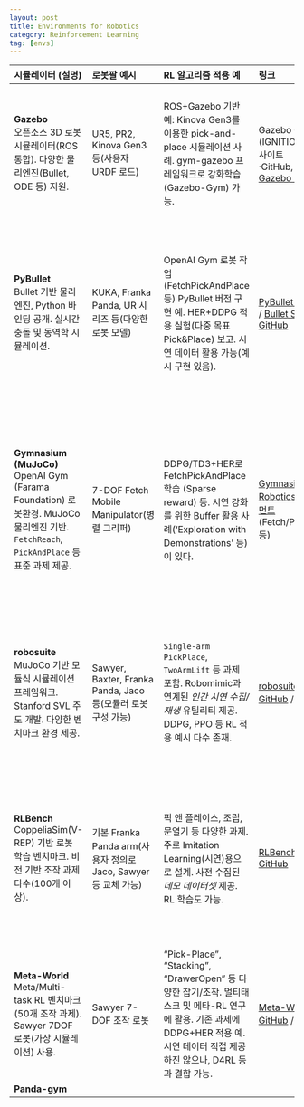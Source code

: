 ```yaml
---
layout: post
title: Environments for Robotics
category: Reinforcement Learning
tag: [envs]
---
```


| **시뮬레이터 (설명)**                                                                                                          | **로봇팔 예시**                                         | **RL 알고리즘 적용 예**                                                                                                                   | **링크**                                                                                                     | **장점 / 단점**                                                                                                                           |
| :---------------------------------------------------------------------------------------------------------------------- | :------------------------------------------------- | :--------------------------------------------------------------------------------------------------------------------------------- | :--------------------------------------------------------------------------------------------------------- | :------------------------------------------------------------------------------------------------------------------------------------ |
| **Gazebo**<br>오픈소스 3D 로봇 시뮬레이터(ROS 통합). 다양한 물리엔진(Bullet, ODE 등) 지원.                                                     | UR5, PR2, Kinova Gen3 등(사용자 URDF 로드)               | ROS+Gazebo 기반 예: Kinova Gen3를 이용한 pick-and-place 시뮬레이션 사례. gym-gazebo 프레임워크로 강화학습(Gazebo-Gym) 가능.                                  | Gazebo 공식(IGNITION) 사이트·GitHub, [ROS Gazebo Gym](https://github.com/rickstaa/ros-gazebo-gym)               | **장점:** 현실적 환경 모델링, 다양한 센서 모델, ROS 에코시스템. **단점:** 설정 복잡·무거움, RL 환경 구축 필요(기본 제공 안됨).                                                   |
| **PyBullet**<br>Bullet 기반 물리엔진, Python 바인딩 공개. 실시간 충돌 및 동역학 시뮬레이션.                                                      | KUKA, Franka Panda, UR 시리즈 등(다양한 로봇 모델)            | OpenAI Gym 로봇 작업(FetchPickAndPlace 등) PyBullet 버전 구현 예. HER+DDPG 적용 실험(다중 목표 Pick\&Place) 보고. 시연 데이터 활용 가능(예시 구현 있음).              | [PyBullet 공식](https://pybullet.org/) / [Bullet SDK GitHub](https://github.com/bulletphysics/bullet3)       | **장점:** 무료·경량·Python 인터페이스, GPU 가속 지원, 빠른 프로토타이핑. **단점:** MuJoCo보다 물리 정확도 낮음, 감지기 모델 한계, 상용 엔진 대비 기능 제한.                              |
| **Gymnasium (MuJoCo)**<br>OpenAI Gym (Farama Foundation) 로봇환경. MuJoCo 물리엔진 기반. `FetchReach`, `PickAndPlace` 등 표준 과제 제공. | 7-DOF Fetch Mobile Manipulator(병렬 그리퍼)             | DDPG/TD3+HER로 FetchPickAndPlace 학습 (Sparse reward) 등. 시연 강화를 위한 Buffer 활용 사례(‘Exploration with Demonstrations’ 등)이 있다.             | [Gymnasium-Robotics 도큐먼트](https://robotics.farama.org/) (Fetch/Panda 등)                                    | **장점:** 표준화된 로봇 과제(Reach, Push, Slide, Pick\&Place 등), 커뮤니티 활용도 높음. **단점:** MuJoCo 엔진 설치 필요(현재 오픈소스지만), 학습 시 리워드 설계 민감, 비주얼 센서 지원 한정. |
| **robosuite**<br>MuJoCo 기반 모듈식 시뮬레이션 프레임워크. Stanford SVL 주도 개발. 다양한 벤치마크 환경 제공.                                         | Sawyer, Baxter, Franka Panda, Jaco 등(모듈러 로봇 구성 가능) | `Single-arm PickPlace`, `TwoArmLift` 등 과제 포함. Robomimic과 연계된 *인간 시연 수집/재생* 유틸리티 제공. DDPG, PPO 등 RL 적용 예시 다수 존재.                    | [robosuite GitHub](https://github.com/ARISE-Initiative/robosuite)  / [문서](https://robosuite.ai/)           | **장점:** 다양한 로봇·과제, 시각·깊이 카메라 지원, 텍스처·조명 등 고품질 렌더링. **단점:** MuJoCo 필요, 초기 설정·러닝 커브 있음.                                                 |
| **RLBench**<br>CoppeliaSim(V-REP) 기반 로봇 학습 벤치마크. 비전 기반 조작 과제 다수(100개 이상).                                               | 기본 Franka Panda arm(사용자 정의로 Jaco, Sawyer 등 교체 가능)  | 픽 앤 플레이스, 조립, 문열기 등 다양한 과제. 주로 Imitation Learning(시연)용으로 설계. 사전 수집된 *데모 데이터셋* 제공. RL 학습도 가능.                                       | [RLBench GitHub](https://github.com/stepjam/RLBench)                                                       | **장점:** 방대한 작업 및 인간 시연 데이터 제공, 높은 자유도 환경, CV/로봇 연구활동 지원. **단점:** CoppeliaSim 설치 부담, 무거운 리소스, 실시간 학습 속도 느림.                            |
| **Meta-World**<br>Meta/Multi-task RL 벤치마크(50개 조작 과제). Sawyer 7DOF 로봇(가상 시뮬레이션) 사용.                                      | Sawyer 7-DOF 조작 로봇                                 | “Pick-Place”, “Stacking”, “DrawerOpen” 등 다양한 잡기/조작. 멀티태스크 및 메타-RL 연구에 활용. 기존 과제에 DDPG+HER 적용 예. 시연 데이터 직접 제공하진 않으나, D4RL 등과 결합 가능. | [Meta-World GitHub](https://github.com/Farama-Foundation/Metaworld) / [문서](https://metaworld.farama.org/)  | **장점:** 작업 다양성(50개), Meta/Multi-RL 연구 벤치마크. **단점:** 특정 로봇(가상 Sawyer) 한정, MuJoCo 필요.                                                   |
| **Panda-gym**                                |                                 |        |        |                                               |